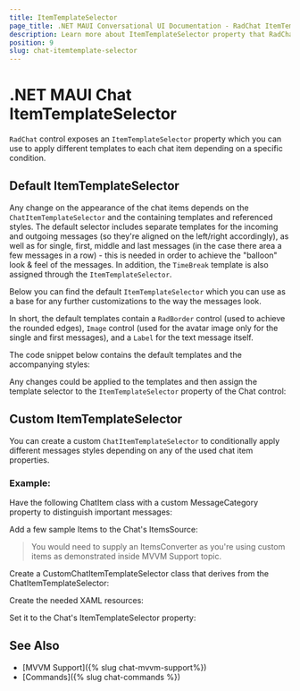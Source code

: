 ```yaml
---
title: ItemTemplateSelector
page_title: .NET MAUI Conversational UI Documentation - RadChat ItemTemplateSelector
description: Learn more about ItemTemplateSelector property that RadChat control provides
position: 9
slug: chat-itemtemplate-selector
---
```


# .NET MAUI Chat ItemTemplateSelector

`RadChat` control exposes an `ItemTemplateSelector` property which you can use to apply different templates to each chat item depending on a specific condition.

## Default ItemTemplateSelector

Any change on the appearance of the chat items depends on the `ChatItemTemplateSelector` and the containing templates and referenced styles. The default selector includes separate templates for the incoming and outgoing messages (so they're aligned on the left/right accordingly), as well as for single, first, middle and last messages (in the case there area a few messages in a row) - this is needed in order to achieve the "balloon" look & feel of the messages. In addition, the `TimeBreak` template is also assigned through the `ItemTemplateSelector`.

Below you can find the default `ItemTemplateSelector` which you can use as a base for any further customizations to the way the messages look. 

In short, the default templates contain a `RadBorder` control (used to achieve the rounded edges), `Image` control (used for the avatar image only for the single and first messages), and a `Label` for the text message itself. 

The code snippet below contains the default templates and the accompanying styles:

<snippet id='chat-features-defaultitemtemplate-resources' />

Any changes could be applied to the templates and then assign the template selector to the `ItemTemplateSelector` property of the Chat control:

<snippet id='chat-features-defaultitemtemplate-xaml' />

## Custom ItemTemplateSelector

You can create a custom `ChatItemTemplateSelector` to conditionally apply different messages styles depending on any of the used chat item properties.

### Example:

Have the following ChatItem class with a custom MessageCategory property to distinguish important messages:

<snippet id='chat-features-itemtemplate-chatitem' />

Add a few sample Items to the Chat's ItemsSource:

<snippet id='chat-features-itemtemplate-items' />

> You would need to supply an ItemsConverter as you're using custom items as demonstrated inside MVVM Support topic.

<snippet id='chat-features-itemtemplate-itemconverter' />

Create a CustomChatItemTemplateSelector class that derives from the ChatItemTemplateSelector:

<snippet id='chat-features-itemtemplate-templateselector' />
	
Create the needed XAML resources:

<snippet id='chat-features-itemtemplate-resources' />

Set it to the Chat's ItemTemplateSelector property:

<snippet id='chat-features-itemtemplate-xaml' />

## See Also

- [MVVM Support]({% slug chat-mvvm-support%})
- [Commands]({% slug chat-commands %})
